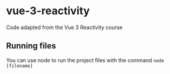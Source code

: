 # vue-3-reactivity
Code adapted from the Vue 3 Reactivity course

## Running files
You can use node to run the project files with the command `node [filename]`
